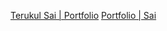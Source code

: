 [Terukul Sai | Portfolio](https://red-hat-hacker-template-sai.netlify.app/#home)
[Portfolio | Sai](https://ethical-hacker-template-sai.netlify.app/#project)
